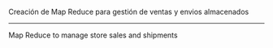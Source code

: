 Creación de Map Reduce para gestión de ventas y envios almacenados 

_______________________________________________________________


Map Reduce to manage store sales and shipments

